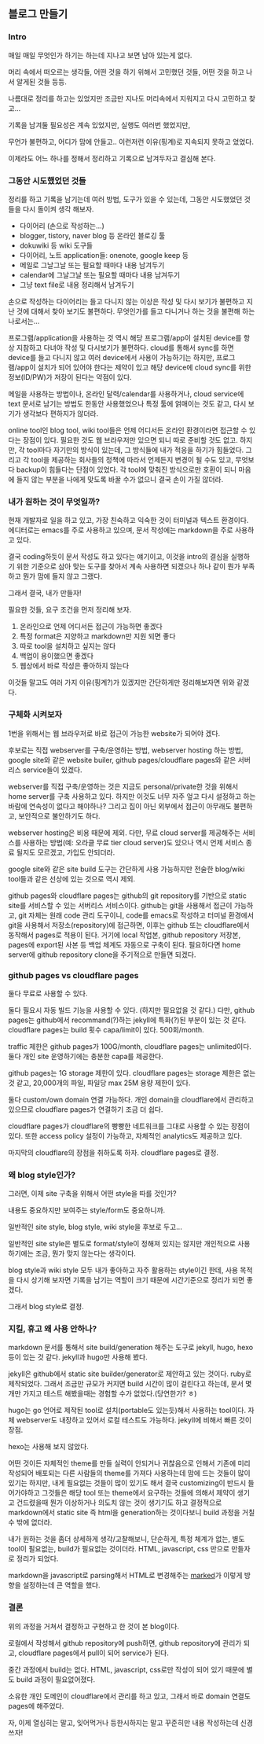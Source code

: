 ## 블로그 만들기

### Intro

매일 매일 무엇인가 하기는 하는데 지나고 보면 남아 있는게 없다.

머리 속에서 떠오르는 생각들, 어떤 것을 하기 위해서 고민했던 것들, 어떤 것을 하고 나서 알게된 것들 등등.

나름대로 정리를 하고는 있었지만 조금만 지나도 머리속에서 지워지고 다시 고민하고 찾고...

기록을 남겨둘 필요성은 계속 있었지만, 실행도 여러번 했었지만,

무언가 불편하고, 어디가 맘에 안들고.. 이런저런 이유(핑계)로 지속되지 못하고 었었다.

이제라도 어느 하나를 정해서 정리하고 기록으로 남겨두자고 결심해 본다.


### 그동안 시도했었던 것들

정리를 하고 기록을 남기는데 여러 방법, 도구가 있을 수 있는데, 그동안 시도했었던 것들을 다시 돌이켜 생각 해보자.

- 다이어리 (손으로 작성하는...)
- blogger, tistory, naver blog 등 온라인 블로깅 툴
- dokuwiki 등 wiki 도구들
- 다이어리, 노트 application들: onenote, google keep 등
- 메일로 그날그날 또는 필요할 때마다 내용 남겨두기
- calendar에 그날그날 또는 필요할 때마다 내용 남겨두기
- 그냥 text file로 내용 정리해서 남겨두기

손으로 작성하는 다이어리는 들고 다니지 않는 이상은 작성 및 다시 보기가 불편하고 지난 것에 대해서 찾아 보기도 불편하다. 무엇인가를 들고 다니거나 하는 것을 불편해 하는 나로서는...

프로그램/application을 사용하는 것 역시 해당 프로그램/app이 설치된 device를 항상 지참하고 다녀야 작성 및 다시보기가 불편하다.
cloud를 통해서 sync를 하면 device를 들고 다니지 않고 여러 device에서 사용이 가능하기는 하지만, 프로그램/app이 설치가 되어 있어야 한다는 제약이 있고
해당 device에 cloud sync를 위한 정보(ID/PW)가 저장이 된다는 약점이 있다.

메일을 사용하는 방법이나, 온라인 달력/calendar를 사용하거나, cloud service에 text 문서로 남기는 방법도 한동안 사용했었으나
특정 툴에 얽매이는 것도 같고, 다시 보기가 생각보다 편하지가 않더라.

online tool인 blog tool, wiki tool들은 언제 어디서든 온라인 환경이라면 접근할 수 있다는 장점이 있다.
필요한 것도 웹 브라우저만 있으면 되니 따로 준비할 것도 없고.
하지만, 각 tool마다 자기만의 방식이 있는데, 그 방식들에 내가 적응을 하기가 힘들었다.
그리고 각 tool을 제공하는 회사들의 정책에 따라서 언제든지 변경이 될 수도 있고, 무엇보다 backup이 힘들다는 단점이 있었다.
각 tool에 맞춰진 방식으로만 호환이 되니 마음에 들지 않는 부분을 나에게 맞도록 바꿀 수가 없으니 결국 손이 가질 않더라.

### 내가 원하는 것이 무엇일까?

현재 개발자로 일을 하고 있고, 가장 친숙하고 익숙한 것이 터미널과 텍스트 환경이다.
에디터로는 emacs를 주로 사용하고 있으며, 문서 작성에는 markdown을 주로 사용하고 있다.

결국 coding하듯이 문서 작성도 하고 있다는 얘기이고, 이것을 intro의 결심을 실행하기 위한 기준으로 삼아
맞는 도구를 찾아서 계속 사용하면 되겠으나 하나 같이 뭔가 부족하고 뭔가 맘에 들지 않고 그랬다.

그래서 결국, 내가 만들자!

필요한 것들, 요구 조건을 먼저 정리해 보자.

1. 온라인으로 언제 어디서든 접근이 가능하면 좋겠다
2. 특정 format은 지양하고 markdown만 지원 되면 좋다
3. 따로 tool을 설치하고 싶지는 않다
4. 백업이 용이했으면 좋겠다
5. 웹상에서 바로 작성은 좋아하지 않는다

이것들 말고도 여러 가지 이유(핑계?)가 있겠지만 간단하게만 정리해보자면 위와 같겠다.


### 구체화 시켜보자

1번을 위해서는 웹 브라우저로 바로 접근이 가능한 website가 되어야 겠다.

후보로는 직접 webserver를 구축/운영하는 방법, webserver hosting 하는 방법, google site와 같은 website builer, github pages/cloudflare pages와 같은 서버리스 service들이 있겠다.

webserver를 직접 구축/운영하는 것은 지금도 personal/private한 것을 위해서 home server를 구축 사용하고 있다.
하지만 이것도 너무 자주 엎고 다시 설정하고 하는 바람에 연속성이 없다고 해야하나?
그리고 집이 아닌 외부에서 접근이 아무래도 불편하고, 보안적으로 불안하기도 하다.

webserver hosting은 비용 때문에 제외.
다만, 무료 cloud server를 제공해주는 서비스를 사용하는 방법(예: 오라클 무료 tier cloud server)도 있으나 역시 언제 서비스 종료 될지도 모르겠고, 가입도 안되더라.

google site와 같은 site build 도구는 간단하게 사용 가능하지만 전술한 blog/wiki tool들과 같은 선상에 있는 것으로 역시 제외.

github pages와 cloudflare pages는 github의 git repository를 기반으로 static site를 서비스할 수 있는 서버리스 서비스이다.
github는 git을 사용해서 접근이 가능하고, git 자체는 원래 code 관리 도구이니, code를 emacs로 작성하고 터미널 환경에서 git을 사용해서 저장소(repository)에 접근하면, 이후는 github 또는 cloudflare에서 동작해서 pages로 적용이 된다.
거기에 local 작업본, github repository 저장본, pages에 export된 사본 등 백업 체계도 자동으로 구축이 된다.
필요하다면 home server에 github repository clone을 주기적으로 만들면 되겠다.


### github pages vs cloudflare pages

둘다 무료로 사용할 수 있다.

둘다 필요시 자동 빌드 기능을 사용할 수 있다. (하지만 필요없을 것 같다.)
다만, github pages는 github에서 recommand(?)하는 jekyll에 특화(?)된 부분이 있는 것 같다.
cloudflare pages는 build 횟수 capa/limit이 있다. 500회/month.

traffic 제한은 github pages가 100G/month, cloudflare pages는 unlimited이다.
둘다 개인 site 운영하기에는 충분한 capa를 제공한다.

github pages는 1G storage 제한이 있다.
cloudflare pages는 storage 제한은 없는 것 같고, 20,000개의 파일, 파일당 max 25M 용량 제한이 있다.

둘다 custom/own domain 연결 가능하다.
개인 domain을 cloudflare에서 관리하고 있으므로 cloudflare pages가 연결하기 조금 더 쉽다.

cloudflare pages가 cloudflare의 빵빵한 네트워크를 그대로 사용할 수 있는 장점이 있다.
또한 access policy 설정이 가능하고, 자체적인 analytics도 제공하고 있다.

마지막의 cloudflare의 장점을 취하도록 하자. cloudflare pages로 결정.


### 왜 blog style인가?

그러면, 이제 site 구축을 위해서 어떤 style을 따를 것인가?

내용도 중요하지만 보여주는 style/form도 중요하니까.

일반적인 site style, blog style, wiki style을 후보로 두고...

일반적인 site style은 별도로 format/style이 정해져 있지는 않지만 개인적으로 사용하기에는 조금, 뭔가 맞지 않는다는 생각이다.

blog style과 wiki style 모두 내가 좋아하고 자주 활용하는 style이긴 한데,
사용 목적을 다시 상기해 보자면 기록을 남기는 역할이 크기 때문에 시간기준으로 정리가 되면 좋겠다.

그래서 blog style로 결정.


### 지킬, 휴고 왜 사용 안하나?

markdown 문서를 통해서 site build/generation 해주는 도구로 jekyll, hugo, hexo 등이 있는 것 같다.
jekyll과 hugo만 사용해 봤다.

jekyll은 github에서 static site builder/generator로 제안하고 있는 것이다.
ruby로 제작되었다. 그래서 조금만 규모가 커지면 build 시간이 많이 걸린다고 하는데, 문서 몇개만 가지고 테스트 해봤을때는 경험할 수가 없었다.(당연한가? ㅎ)

hugo는 go 언어로 제작된 tool로 설치(portable도 있는듯)해서 사용하는 tool이다.
자체 webserver도 내장하고 있어서 로컬 테스트도 가능하다.
jekyll에 비해서 빠른 것이 장점.

hexo는 사용해 보지 않았다.

어떤 것이든 자체적인 theme를 만들 실력이 안되거나 귀찮음으로 인해서 기존에 미리 작성되어 배포되는 다른 사람들의 theme를 가져다 사용하는데
맘에 드는 것들이 많이 있기는 하지만, 내게 필요없는 것들이 많이 있기도 해서 결국 customizing이 반드시 들어가야하고
그것들은 해당 tool 또는 theme에서 요구하는 것들에 의해서 제약이 생기고 건드렸을때 뭔가 이상하거나 의도치 않는 것이 생기기도 하고
결정적으로 markdown에서 static site 즉 html을 generation하는 것이다보니 build 과정을 거칠 수 밖에 없더라.

내가 원하는 것을 좀더 상세하게 생각/고찰해보니, 단순하게, 특정 체계가 없는, 별도 tool이 필요없는, build가 필요없는 것이더라.
HTML, javascript, css 만으로 만들자로 정리가 되었다.

markdown을 javascript로 parsing해서 HTML로 변경해주는 [marked](https://github.com/markedjs/marked)가 이렇게 방향을 설정하는데 큰 역할을 했다.


### 결론

위의 과정을 거쳐서 결정하고 구현하고 한 것이 본 blog이다.

로컬에서 작성해서 github repository에 push하면, github repository에 관리가 되고, cloudflare pages에서 pull이 되어 service가 된다.

중간 과정에서 build는 없다. HTML, javascript, css로만 작성이 되어 있기 때문에 별도 build 과정이 필요없어졌다.

소유한 개인 도메인이 cloudflare에서 관리를 하고 있고, 그래서 바로 domain 연결도 pages에 해주었다.

자, 이제 열심히는 말고, 잊어먹거나 등한시하지는 말고 꾸준히만 내용 작성하는데 신경쓰자!
